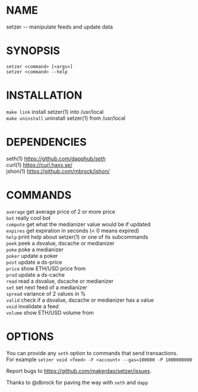 # NAME
   setzer -- manipulate feeds and update data

# SYNOPSIS
   `setzer <command> [<args>]`  
   `setzer <command> --help`

# INSTALLATION
   `make link`       install setzer(1) into /usr/local  
   `make uninstall`  uninstall setzer(1) from /usr/local

# DEPENDENCIES
   seth(1)         https://github.com/dapphub/seth  
   curl(1)         https://curl.haxx.se/  
   jshon(1)        https://github.com/mbrock/jshon/

# COMMANDS
   `average`         get average price of 2 or more price <source>  
   `bot`             really cool bot  
   `compute`         get what the medianizer value would be if updated  
   `expires`         get expiration in seconds (< 0 means expired)  
   `help`            print help about setzer(1) or one of its subcommands  
   `peek`            peek a dsvalue, dscache or medianizer  
   `poke`            poke a medianizer  
   `poker`           update a poker  
   `post`            update a ds-price  
   `price`           show ETH/USD price from <source>  
   `prod`            update a ds-cache  
   `read`            read a dsvalue, dscache or medianizer  
   `set`             set next feed of a medianizer  
   `spread`          variance of 2 values in %  
   `valid`           check if a dsvalue, dscache or medianizer has a value  
   `void`            invalidate a feed  
   `volume`          show ETH/USD volume from <source>  

# OPTIONS
   You can provide any `seth` option to commands that send transactions.  
   For example `setzer void <feed> -F <account> --gas=100000 -P 1000000000`

Report bugs to <https://github.com/makerdao/setzer/issues>.

Thanks to @dbrock for paving the way with `seth` and `dapp`
